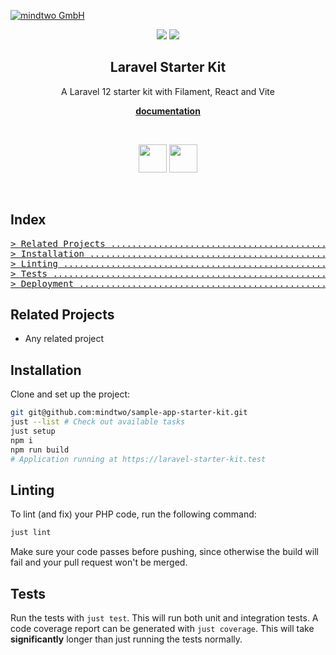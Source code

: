 [![mindtwo GmbH](https://www.mindtwo.de/downloads/doodles/github/repository-header.png)](https://www.mindtwo.de/)

<div align="center">
  <p align="center">
    <img src="https://img.shields.io/github/check-runs/mindtwo/laravel-starter-kit/main">
    <img src="https://img.shields.io/badge/php-%3E%3D%208.4-8892BF.svg">
  </p>

  <strong>
    <h2 align="center">Laravel Starter Kit</h2>
  </strong>

  <p align="center">
    A Laravel 12 starter kit with Filament, React and Vite
  </p>

  <p align="center">
    <strong>
    <a href="https://mindtwo.github.io/laravel-starter-kit">documentation</a>
    </strong>
  </p>

  <br>

  <p align="center">
    <img src="https://www.vectorlogo.zone/logos/laravel/laravel-icon.svg" height="45" />
    <img src="https://www.vectorlogo.zone/logos/reactjs/reactjs-ar21.svg" height="45" />
  </p>
</div>
<br />

## Index

<pre>
<a href="#related-projects"
>> Related Projects ................................................................. </a>
<a href="#installation"
>> Installation ..................................................................... </a>
<a href="#linting"
>> Linting .......................................................................... </a>
<a href="#tests"
>> Tests ............................................................................ </a>
<a href="#deployment"
>> Deployment ....................................................................... </a>
</pre>

## Related Projects

- Any related project

## Installation

Clone and set up the project:

```bash
git git@github.com:mindtwo/sample-app-starter-kit.git
just --list # Check out available tasks
just setup
npm i
npm run build
# Application running at https://laravel-starter-kit.test
```

## Linting

To lint (and fix) your PHP code, run the following command:

```bash
just lint
```

Make sure your code passes before pushing, since otherwise the build will fail and your pull request
won't be merged.

## Tests

Run the tests with `just test`. This will run both unit and integration tests. A code coverage
report can be generated with `just coverage`. This will take **significantly** longer than just
running the tests normally.
